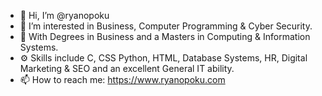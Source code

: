 - 👋 Hi, I’m @ryanopoku
- 👀 I’m interested in Business, Computer Programming & Cyber Security.
- 🌱 With Degrees in Business and a Masters in Computing & Information Systems.
- ⚙️ Skills include C, CSS Python, HTML, Database Systems, HR, Digital Marketing & SEO and an excellent General IT ability.
- 📫 How to reach me: https://www.ryanopoku.com

<!---
ryanopoku/ryanopoku is a ✨ special ✨ repository because its `README.md` (this file) appears on your GitHub profile.
You can click the Preview link to take a look at your changes.
--->
